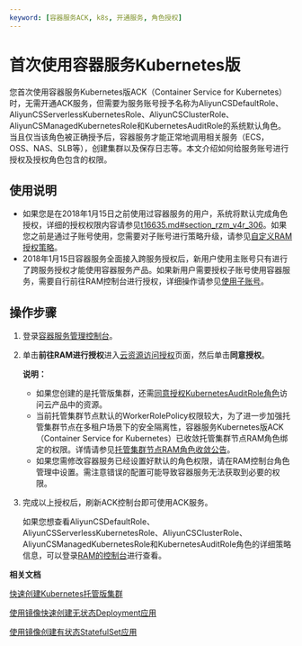 ```yaml
---
keyword: [容器服务ACK, k8s, 开通服务, 角色授权]
---
```


# 首次使用容器服务Kubernetes版

您首次使用容器服务Kubernetes版ACK（Container Service for Kubernetes）时，无需开通ACK服务，但需要为服务账号授予名称为AliyunCSDefaultRole、AliyunCSServerlessKubernetesRole、AliyunCSClusterRole、AliyunCSManagedKubernetesRole和KubernetesAuditRole的系统默认角色。当且仅当该角色被正确授予后，容器服务才能正常地调用相关服务（ECS，OSS、NAS、SLB等），创建集群以及保存日志等。本文介绍如何给服务账号进行授权及授权角色包含的权限。

## 使用说明

-   如果您是在2018年1月15日之前使用过容器服务的用户，系统将默认完成角色授权，详细的授权权限内容请参见[t16635.md\#section\_rzm\_v4r\_306](/cn.zh-CN/Kubernetes集群用户指南/授权管理/容器服务默认角色.md)。如果您之前是通过子账号使用，您需要对子账号进行策略升级，请参见[自定义RAM授权策略](/cn.zh-CN/Kubernetes集群用户指南/授权管理/自定义RAM授权策略.md)。
-   2018年1月15日容器服务全面接入跨服务授权后，新用户使用主账号只有进行了跨服务授权才能使用容器服务产品。如果新用户需要授权子账号使用容器服务，需要自行前往RAM控制台进行授权，详细操作请参见[使用子账号](/cn.zh-CN/Kubernetes集群用户指南/授权管理/使用子账号（RAM用户）.md)。

## 操作步骤

1.  登录[容器服务管理控制台](https://cs.console.aliyun.com)。

2.  单击**前往RAM进行授权**进入[云资源访问授权](https://ram.console.aliyun.com/#/role/authorize?request=%7B%22ReturnUrl%22:%22https:%2F%2Fcs.console.aliyun.com%2F%22,%22Service%22:%22CS%22,%22Requests%22:%7B%22request1%22:%7B%22RoleName%22:%22AliyunCSManagedLogRole%22,%22TemplateId%22:%22AliyunCSManagedLogRole%22%7D,%22request2%22:%7B%22RoleName%22:%22AliyunCSManagedCmsRole%22,%22TemplateId%22:%22AliyunCSManagedCmsRole%22%7D,%22request3%22:%7B%22RoleName%22:%22AliyunCSManagedCsiRole%22,%22TemplateId%22:%22AliyunCSManagedCsiRole%22%7D,%22request4%22:%7B%22RoleName%22:%22AliyunCSManagedVKRole%22,%22TemplateId%22:%22AliyunCSManagedVKRole%22%7D,%22request5%22:%7B%22RoleName%22:%22AliyunCSClusterRole%22,%22TemplateId%22:%22Cluster%22%7D,%22request6%22:%7B%22RoleName%22:%22AliyunCSServerlessKubernetesRole%22,%22TemplateId%22:%22ServerlessKubernetes%22%7D,%22request7%22:%7B%22RoleName%22:%22AliyunCSKubernetesAuditRole%22,%22TemplateId%22:%22KubernetesAudit%22%7D,%22request8%22:%7B%22RoleName%22:%22AliyunCSManagedNetworkRole%22,%22TemplateId%22:%22AliyunCSManagedNetworkRole%22%7D,%22request9%22:%7B%22RoleName%22:%22AliyunCSDefaultRole%22,%22TemplateId%22:%22Default%22%7D,%22request10%22:%7B%22RoleName%22:%22AliyunCSManagedKubernetesRole%22,%22TemplateId%22:%22ManagedKubernetes%22%7D,%22request11%22:%7B%22RoleName%22:%22AliyunCSManagedArmsRole%22,%22TemplateId%22:%22AliyunCSManagedArmsRole%22%7D%7D%7D)页面，然后单击**同意授权**。

    **说明：**

    -   如果您创建的是托管版集群，还需[同意授权KubernetesAuditRole角色](https://ram.console.aliyun.com/?spm=5176.2020520152.0.0.2d5916ddD6wVTY#/role/authorize?request=%7B%22Requests%22:%20%7B%22request1%22:%20%7B%22RoleName%22:%20%22KubernetesAuditRole%22,%20%22TemplateId%22:%20%22ManagedKubernetes%22%7D%7D,%20%22ReturnUrl%22:%20%22https:%2F%2Fcs.console.aliyun.com%22,%20%22Service%22:%20%22CS%22%7D)访问云产品中的资源。
    -   当前托管集群节点默认的WorkerRolePolicy权限较大，为了进一步加强托管集群节点在多租户场景下的安全隔离性，容器服务Kubernetes版ACK（Container Service for Kubernetes）已收敛托管集群节点RAM角色绑定的权限。详情请参见[托管集群节点RAM角色收敛公告](/cn.zh-CN/产品公告/托管集群节点RAM角色收敛公告.md)。
    -   如果您需修改容器服务已经设置好默认的角色权限，请在RAM控制台角色管理中设置。需注意错误的配置可能导致容器服务无法获取到必要的权限。
3.  完成以上授权后，刷新ACK控制台即可使用ACK服务。

    如果您想查看AliyunCSDefaultRole、AliyunCSServerlessKubernetesRole、AliyunCSClusterRole、AliyunCSManagedKubernetesRole和KubernetesAuditRole角色的详细策略信息，可以登录[RAM的控制台](https://ram.console.aliyun.com/)进行查看。


**相关文档**  


[快速创建Kubernetes托管版集群](/cn.zh-CN/快速入门/基础入门/快速创建Kubernetes托管版集群.md)

[使用镜像快速创建无状态Deployment应用](/cn.zh-CN/快速入门/基础入门/使用镜像快速创建无状态Deployment应用.md)

[使用镜像创建有状态StatefulSet应用](/cn.zh-CN/Kubernetes集群用户指南/应用管理/使用镜像创建有状态StatefulSet应用.md)

